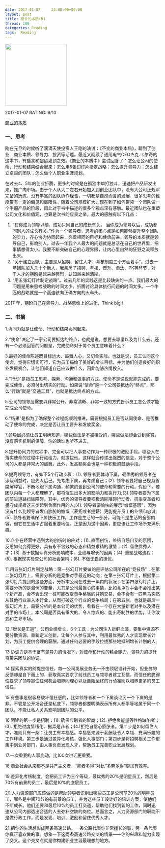 ```yaml
---
date: 2017-01-07     23:00:00+00:00
layout: post
title: 商业的本质(R)
thread: 100
categories: Reading
tags:  Reading
---
```


<img src="https://images-cn.ssl-images-amazon.com/images/I/41vUZvD5n7L.jpg" width="200" />

2017-01-07 RATING:  9/10

[商业的本质][1]

### 一、思考
刚在元旦的时候听了滴滴天使投资人王刚的演讲：《不变的商业本质》，聊到了创业、商业本质、领导力、投资等话题。最近又阅读了通用电气CEO杰克.韦尔奇的这本书，有启蒙和醍醐灌顶之效。《商业的本质中》尝试回答了：怎么让公司的使命、行动和结果结合起来；怎么用5张幻灯片指定战略；怎么提升领导力；怎么建立卓越的团队；怎么做个人职业生涯规划。

在过去4、5年的创业折腾，更多的时候是在孤独中单打独斗，迅速把产品研发出来，推广向市场。由于个人从大二左右开始加入到创业团队中，没有大公司正规军完备的历练，没有丰富的团队协作经验，一切都是自然而言的发展，很多思考的维度带有一定的偏见和局限性。随着公司规模扩大，现在到了如何带领一个团队做一个牛逼产品的阶段，因此对于书中描述的很多个观点深有感触。最近团队也在重塑公司文化和价值观，也算是次书的应景之举。最大的感触有以下几点：
1. “在你成为领导以前，成功只同自己的成长有关。 当你成为领导以后，成功都同别人的成长有关。”作为一个领导者，思考的核心点是如何能够提升整个团队的实力，齐心协力协同起来，奔着相同的目标和使命前进。领导的本质就是领导自己，影响别人。过去一年我个人最大的问题就是总活在自己的世界里，把事情想得太小。我要不断突破自己的心理界限，让内心里自然的狂野之流释放出来。
2. “关于建立团队，主要是从招聘、留住人才、考核制度三个方面着手”。过去一年团队加入几十个新人，我亲历了招聘、考核、晋升、淘汰、PK等环节，对于人才的期盼是越来越强烈，认知越来越清晰。
3. “用五张幻灯片制定战略﻿”。过去几年的实践这是比较缺失的一点。我们最大的问题是用来思考战略的时间太少，折腾讨论具体执行问题的时间太多。一个牛逼的战略就是一个高速驶向正确方向的火车头。

2017 年，期盼自己在领导力、战略思维上的进化，Think big！

### 二、书摘

1.协同力就是让使命、行动和结果协同起来。

2.“使命”决定了一家公司要抵达的终点，也就是说，想要去哪里以及为什么去。还有一个必须回答的问题是，完成使命对于每个员工意味着什么？ 

3.最好的使命陈述既目标远大、鼓舞人心，又切合实际。也就是说，员工认同这个使命，觉得它切实可行，它为员工描绘了美好的增长目标，并为他们创造良好的职业发展机会，让他们知道自己应该做什么，因此能够热情投入。﻿

4.“行动”是指员工思考、探索、沟通和做事的方式。使命不是说说就能完成的，要完成使命，必须付出切实的行动。如果说“使命”是一个公司要抵达的“终点”，那么“行动”就是“交通工具”，也就是抵达终点的方式。﻿

5.公司的领导层需要以非常公开、非常清晰、非常一致的方式告诉员工怎么做才能完成公司使命。

6.“结果”是指为了确保整个过程能顺利推进，需要根据员工是否认同使命、是否推动了使命的完成，决定是否让员工晋升和发放奖金。﻿

7.领导层必须让员工明确知道，哪些做法是不被接受的，哪些做法却会受到奖赏。没有落实机制的保障，你的话谁也听不进去。﻿

8.提升协同力的过程中，完全可以把人事变动作为一种积极的激励手段。哪些人在落实使命的过程中行动给力，就提拔他。这样就会传递出强烈的信息，对于整个公司的人都是非常大的鼓舞。此外，发高额奖金也是一种积极的鼓励手段。 

9.提高领导力，有如下5个行动步骤：(1). 领导者要体谅下属，最优秀的领导者在涉及利益时，应先人后己。先考虑下属，再考虑自己；(2). 领导者要将自己视为首席解释官，不断地跟下属沟通，频繁的谈到公司的使命和需要的行动。假设下，若团队内每一个人都理解了，那将催生出多大的影响力和执行力;(3).领导者要为下属的前进道路扫除障碍。其中，优秀的领导者要积极清除阻碍行动者、抗拒变革者和墨守成规者这三类起到负面作用的人;(4). 领导者要愉快的展示“慷慨基因”，因为没有什么比领导者发自肺腑的慷慨（表扬或者提薪）更能提升员工的业绩和忠诚;(5). 领导者要确保下属快乐工作。工作是生活的一部分，可能不是生活的全部内容，但它在生活中占据着重要地位。正是因为这个因素，更应该让工作场所充满乐趣。

10.企业在经营中遇到大的创伤时的应对：(1). 直面创伤，终结自怨自艾的氛围，反思如何变得更好，具有永不言败的心态和精益求精的激情；（2). 留住优秀人才；(3). 基于数据认真分析影响成本、业绩与增长的因素；(4). 重塑战略流程；(5). 根据现实检查公司的社会架构；(6). 不做无畏的担忧。

11.用五张幻灯片制定战略﻿：第一张幻灯片要做的是评估公司所在的“竞技场”；在第二张幻灯片上，需要分析的是竞争对手最近的动向；在第三张幻灯片上，根据第二张幻灯片提到的这些方面，分析本公司在过去一年内的状况；在第四张幻灯片上，需要分析的是潜伏的变量，尤其是公司最担心的事情，比如竞争对手会不会推出某个新产品，会不会出现一桩可能改变竞争格局的并购交易，会不会有一匹黑马突然从其他行业进入本行业，从而打破这个行业的竞争格局；在第五张，也就是最后一张幻灯片上，需要分析的是本公司的优势，看看在一个存在大量新老对手以及潜在对手的市场上，本公司是否具有重大的、令人惊叹的、能出奇制胜的优势，让你改变和主导市场。﻿

12.“增长是王道”，公司业绩增长，6个工具：为公司注入新鲜血液，要集中资源不要分散资源，重新定义创新，让每个人参与其中，利用最优秀的人才实现增长计划，为员工提供合理的薪酬，通过任何必要的手段拉拢那些地抵制增长计划的人。﻿

13.协调力是基于富有领导力的情况下，对使命和行动的糅合能力，领导力的提升将带来团队的协调。

14.探索真实的前提是信任，每一公司发展业务无一不由顶层设计开始，但业务的反馈却是自下而上的，获取真实要求了前线员工与领导者建立互信，而信任的脆弱性要求了领导抓住任何机会培养同理心以及自始至终的行动准则以培养更多的员工信任。

15.有些事是很容易破坏信任感的，比如领导者和一个下属谈论另一个下属的是非。不管是公开场合还是私底下，领导者都要明确表示所有人都平等地属于同一个团队，不能让私人关系影响到团队的公平。 ﻿

16.团建的第一步是招聘：(1). 确保应聘者的智商；(2). 拒绝负能量等性格缺陷者； (3). 拒绝过度情绪化、搬弄是非者；(4.)拒绝自信心膨胀者。第二步是如何留住人才，准则只有一条：让员工有幸福感。幸福感来源于薪酬及令人幸福、充满乐趣的工作环境。第三步是通过差异化考核，强化人事部门；第四步是将招聘相关工作更集中到业务部门，由人事负责发现人才，帮助员工完善职业发展规划。

17.一次重要的人事变动，比100次讲话更重要。

18.商业社会从来都不是共产主义者，“能者多得”对比“多劳多得”更加有效率。

19.差异化考核制度，会把员工评为三个等级，最优秀的20%是明星员工，然后是70%有前景的员工，最后是10%的底层员工。﻿

20.人力资源部门应该做的是帮助领导者识别出哪些员工是公司前20%的明星员工，哪些是中间70%的有前景的员工，并为这些员工设计好的培训方案，使他们不断成长。他们还要和最后10%的员工打交道，帮助他们找到新的工作，同时迅速从公司内部选出合适的人去弥补空缺的岗位。总而言之，人力资源部门的职能不是做行政工作，而是发现、培训、激励和留住优秀人才。 ﻿

21.把你的生活想象成两条高速公路，一条公路代表你非常擅长的事，另一条代表你真正喜欢做的事。想象一下这两条高速公路交叉的情景——你的兴趣和能力实现了交叉。这个交叉点就是你构建职业生涯最理想的地方。﻿


[1]:	https://www.amazon.cn/dp/B01COZU1M0/ref=sr%5C_1%5C_1?ie=UTF8&qid=1483745161&sr=8-1&keywords=%E5%95%86%E4%B8%9A%E7%9A%84%E6%9C%AC%E8%B4%A8
